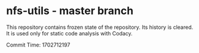 # nfs-utils - master branch

This repository contains frozen state of the repository.
Its history is cleared. It is used only for static code
analysis with Codacy.

Commit Time: 1702712197